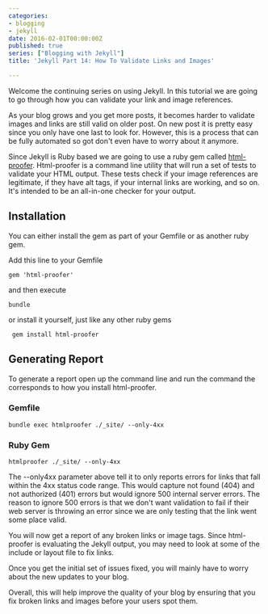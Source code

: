 ```yaml
---
categories:
- blogging
- jekyll
date: 2016-02-01T00:00:00Z
published: true
series: ["Blogging with Jekyll"]
title: 'Jekyll Part 14: How To Validate Links and Images'

---
```


Welcome the continuing series on using Jekyll. In this tutorial we are going to go through how you can validate your link and image references.

As your blog grows and you get more posts, it becomes harder to validate images and links are still valid on older post.  On new post it is pretty easy since you only have one last to look for.  However, this  is a process that can be fully automated so  got don't even have to worry about it anymore.

Since Jekyll is Ruby based we  are going to use a ruby gem called [html-proofer](https://github.com/gjtorikian/html-proofer/).   Html-proofer is a command line utility that will  run a set of tests to validate your HTML output. These tests check if your image references are legitimate, if they have alt tags, if your internal links are working, and so on. It's intended to be an all-in-one checker for your output.

## Installation

You can either install the gem as part of your Gemfile or as another ruby gem.

Add this line to your Gemfile

	gem 'html-proofer'

and then execute

	bundle

or install it yourself, just like any other ruby gems

     gem install html-proofer

## Generating Report

To generate a report open up the command line and run the command the corresponds to how you install html-proofer.

### Gemfile

	bundle exec htmlproofer ./_site/ --only-4xx

### Ruby Gem

	htmlproofer ./_site/ --only-4xx

The  --only4xx parameter above tell it to only  reports errors for links that fall within the 4xx status code range.  This would capture not found (404) and not authorized (401) errors but would ignore 500 internal server errors.  The reason to ignore 500 errors is that we don't want validation to fail if their web server is throwing an error  since we are only testing that the link went some place valid.

You will now get a report of any broken links or image tags.  Since html-proofer is evaluating the Jekyll output,  you may need to look at some of the include or  layout file to fix links.

Once you get the initial set of issues fixed, you will mainly have to worry about the new updates to your blog.

Overall, this will help improve the quality of your blog by  ensuring that you fix broken links and images before your users spot them.

